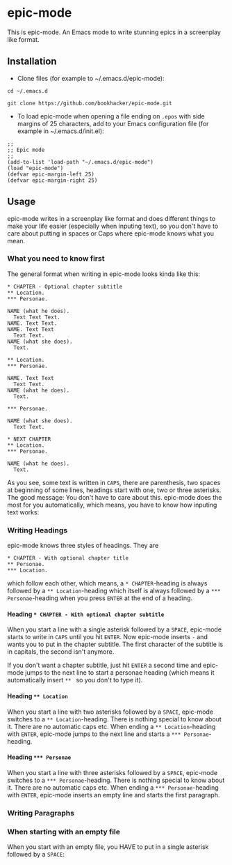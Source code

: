 # epic-mode

This is epic-mode. An Emacs mode to write stunning epics in a screenplay like format.

## Installation
* Clone files (for example to ~/.emacs.d/epic-mode):

````
cd ~/.emacs.d

git clone https://github.com/bookhacker/epic-mode.git
````

* To load epic-mode when opening a file ending on `.epos` with side margins of 25 characters, add to your Emacs configuration file (for example in ~/.emacs.d/init.el):

````
;;
;; Epic mode
;;
(add-to-list 'load-path "~/.emacs.d/epic-mode")
(load "epic-mode")
(defvar epic-margin-left 25)
(defvar epic-margin-right 25)
````

## Usage

epic-mode writes in a screenplay like format and does different things to make your life easier (especially when inputing text), so you don't have to care about putting in spaces or Caps where epic-mode knows what you mean.

### What you need to know first

The general format when writing in epic-mode looks kinda like this:

````
* CHAPTER - Optional chapter subtitle
** Location.
*** Personae.

NAME (what he does).
  Text Text Text.
NAME. Text Text.
NAME. Text Text
  Text Text.
NAME (what she does).
  Text.

** Location.
*** Personae.

NAME. Text Text
  Text Text.
NAME (what he does).
  Text.

*** Personae.

NAME (what she does).
  Text Text.

* NEXT CHAPTER
** Location.
*** Personae.

NAME (what he does).
  Text.
````

As you see, some text is written in `CAPS`, there are parenthesis, two spaces at beginning of some lines, headings start with one, two or three asterisks. The good message: You don't have to care about this. epic-mode does the most for you automatically, which means, you have to know how inputing text works:

### Writing Headings

epic-mode knows three styles of headings. They are

````
* CHAPTER - With optional chapter title
** Personae.
*** Location.
````

which follow each other, which means, a `* CHAPTER`-heading is always followed by a `** Location`-heading which itself is always followed by a `*** Personae`-heading when you press `ENTER` at the end of a heading.

#### Heading `* CHAPTER - With optional chapter subtitle`

When you start a line with a single asterisk followed by a `SPACE`, epic-mode starts to write in `CAPS` until you hit `ENTER`. Now epic-mode inserts ` - ` and wants you to put in the chapter subtitle. The first character of the subtitle is in capitals, the second isn't anymore.

If you don't want a chapter subtitle, just hit `ENTER` a second time and epic-mode jumps to the next line to start a personae heading (which means it automatically insert `** ` so you don't to type it).

#### Heading `** Location`

When you start a line with two asterisks followed by a `SPACE`, epic-mode switches to a `** Location`-heading. There is nothing special to know about it. There are no automatic caps etc. When ending a `** Location`-heading with `ENTER`, epic-mode jumps to the next line and starts a `*** Personae`-heading.

#### Heading `*** Personae`

When you start a line with three asterisks followed by a `SPACE`, epic-mode switches to a `*** Personae`-heading. There is nothing special to know about it. There are no automatic caps etc. When ending a `*** Personae`-heading with `ENTER`, epic-mode inserts an empty line and starts the first paragraph.

### Writing Paragraphs

### When starting with an empty file

When you start with an empty file, you HAVE to put in a single asterisk followed by a `SPACE`:

````

````
